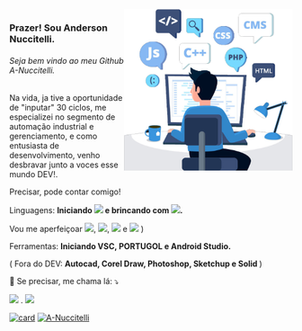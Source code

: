 <img src="fundo%20readme.png" min-width="300px" max-width="600px" width="300px" align="right" alt="Programacao">

<p align="left"> 
  <h3>
      Prazer! Sou Anderson Nuccitelli.
</h3>
<h6>
    Seja bem vindo ao meu Github A-Nuccitelli.
</h6>

Na vida, ja tive a oportunidade de "inputar" 30 ciclos, me especializei no segmento de automação industrial e gerenciamento, e como entusiasta de desenvolvimento, venho desbravar junto a voces esse mundo DEV!.

Precisar, pode contar comigo!

<p align="left">
  Linguagens: <strong>Iniciando <img src="https://img.shields.io/badge/Kotlin-0095D5?&style=for-the-badget&logo=kotlin&logoColor=white" /> e brincando com <img src="https://img.shields.io/badge/JavaScript-F7DF1E?style=for-the-badget&logo=javascript&logoColor=black" />.</strong>
</p>
  <p align="left" >
  Vou me aperfeiçoar <img src="https://img.shields.io/badge/HTML-239120?style=for-the-badget&logo=html5&logoColor=white" />, <img src="https://img.shields.io/badge/CSS-239120?&style=for-the-badget&logo=css3&logoColor=white" />, <img src="https://img.shields.io/badge/Node.js-43853D?style=for-the-badget&logo=node.js&logoColor=white" /> e <img src="https://img.shields.io/badge/Java-ED8B00?style=for-the-badget&logo=java&logoColor=white" /> )
</p>
<p align="left">
 Ferramentas: <strong>Iniciando VSC, PORTUGOL e Android Studio.</strong> 
</p>
<p align="left">
    </p>( Fora do DEV: <strong>Autocad, Corel Draw, Photoshop, Sketchup e Solid </strong>)

</p>

<p align="left">
  💌 Se precisar, me chama lá: ⤵️
</p>
  <a href="#" alt="Linkedin">
  <img src="https://img.shields.io/badge/-Linkedin-0e76a8?style=for-the-badget&logo=Linkedin&logoColor=white&link=https://www.linkedin.com/in/anderson-nuccitelli-46b68017b/" /></a> .  <a href="#" alt="Whatsapp">
  <img src="https://img.shields.io/badge/WhatsApp-25D366?style=for-the-badget&logo=whatsapp&logoColor=white&link=https://wa.me/5519974071215/?text=Olá%20te%20encontrei%20no%20Github%20tudo%20à%20bem?" /></a>

[![card](https://github-readme-stats.vercel.app/api?username=A-Nuccitelli&theme=tokyonight)](https://github.com/A-Nuccitelli/) [![A-Nuccitelli](https://github-readme-stats.vercel.app/api/top-langs/?username=A-Nuccitelli&hide=html&layout=compact=true&theme=tokyonight)](https://github.com/A-Nuccitelli/)

